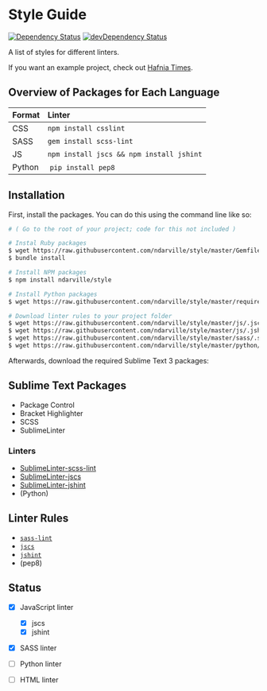 Style Guide
===========
[![Dependency Status](https://gemnasium.com/ndarville/style.svg)](https://gemnasium.com/ndarville/style) [![devDependency Status](https://david-dm.org/ndarville/style/dev-status.svg)](https://david-dm.org/ndarville/style#info=devDependencies)

A list of styles for different linters.

If you want an example project, check out [Hafnia Times][hafnia].

Overview of Packages for Each Language
--------------------------------------
 Format | Linter
:-------|:-----------------------------------------
 CSS    | `npm install csslint`
 SASS   | `gem install scss-lint`
 JS     | `npm install jscs && npm install jshint`
 Python | `pip install pep8`

Installation
------------
First, install the packages. You can do this using the command line like so:

```sh
# ( Go to the root of your project; code for this not included )

# Instal Ruby packages
$ wget https://raw.githubusercontent.com/ndarville/style/master/Gemfile
$ bundle install

# Install NPM packages
$ npm install ndarville/style

# Install Python packages
$ wget https://raw.githubusercontent.com/ndarville/style/master/requirements.txt

# Download linter rules to your project folder
$ wget https://raw.githubusercontent.com/ndarville/style/master/js/.jscsrc
$ wget https://raw.githubusercontent.com/ndarville/style/master/js/.jshintrc
$ wget https://raw.githubusercontent.com/ndarville/style/master/sass/.scss-lint.yml
$ wget https://raw.githubusercontent.com/ndarville/style/master/python/.pep8
```

Afterwards, download the required Sublime Text 3 packages:

Sublime Text Packages
---------------------
* Package Control
* Bracket Highlighter
* SCSS
* SublimeLinter

### Linters ###
* [SublimeLinter-scss-lint](https://github.com/attenzione/SublimeLinter-scss-lint)
* [SublimeLinter-jscs](https://github.com/SublimeLinter/SublimeLinter-jscs)
* [SublimeLinter-jshint](https://github.com/SublimeLinter/SublimeLinter-jshint)
* (Python)

Linter Rules
------------
* [`sass-lint`](https://github.com/causes/scss-lint/blob/master/lib/scss_lint/linter/README.md)
* [`jscs`](http://jscs.info/rules)
* [`jshint`](http://jshint.com/docs/options/)
* (pep8)

Status
------
- [x] JavaScript linter
    - [x] jscs
    - [x] jshint
- [x] SASS linter
- [ ] Python linter
- [ ] HTML linter


[hafnia]: https://github.com/hafniatimes/hafniatimes.github.io
